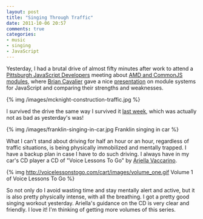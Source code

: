 ```yaml
---
layout: post
title: "Singing Through Traffic"
date: 2011-10-06 20:57
comments: true
categories:
- music
- singing
- JavaScript
---
```

Yesterday, I had a brutal drive of almost fifty minutes after work to attend a [Pittsburgh JavaScript Developers](http://www.meetup.com/Pittsburgh-JavaScript-Developers/) meeting about [AMD and CommonJS modules](http://www.meetup.com/Pittsburgh-JavaScript-Developers/events/34568402/), where [Brian Cavalier](http://briancavalier.com/) gave a nice [presentation](http://briancavalier.com/presentations/pgh-js-amd-10-2011/) on module systems for JavaScript and comparing their strengths and weaknesses.

{% img /images/mcknight-construction-traffic.jpg %}

I survived the drive the same way I survived it [last week](/blog/2011/09/27/when-jquery-attacks/), which was actually not as bad as yesterday's was!

<!--more-->

{% img /images/franklin-singing-in-car.jpg Franklin singing in car %}

What I can't stand about driving for half an hour or an hour, regardless of traffic situations, is being physically immobilized and mentally trapped. I have a backup plan in case I have to do such driving. I always have in my car's CD player a CD of "Voice Lessons To Go" by [Ariella Vaccarino](http://voicelessonstogo.com/).

{% img http://voicelessonstogo.com/cart/images/volume_one.gif Volume 1 of Voice Lessons To Go %}

So not only do I avoid wasting time and stay mentally alert and active, but it is also pretty physically intense, with all the breathing. I got a pretty good singing workout yesterday. Ariella's guidance on the CD is very clear and friendly. I love it! I'm thinking of getting more volumes of this series.
